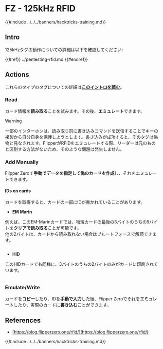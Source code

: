 # FZ - 125kHz RFID

{{#include ../../../banners/hacktricks-training.md}}


## Intro

125kHzタグの動作についての詳細は以下を確認してください:


{{#ref}}
../pentesting-rfid.md
{{#endref}}

## Actions

これらのタイプのタグについての詳細は[**このイントロを読む**](../pentesting-rfid.md#low-frequency-rfid-tags-125khz)。

### Read

カード情報を**読み取る**ことを試みます。その後、**エミュレート**できます。

> [!WARNING]
> 一部のインターホンは、読み取り前に書き込みコマンドを送信することでキーの複製から自分自身を保護しようとします。書き込みが成功すると、そのタグは偽物と見なされます。FlipperがRFIDをエミュレートする際、リーダーは元のものと区別する方法がないため、そのような問題は発生しません。

### Add Manually

Flipper Zeroで**手動でデータを指定して偽のカードを作成**し、それをエミュレートできます。

#### IDs on cards

カードを取得すると、カードの一部にIDが書かれていることがあります。

- **EM Marin**

例えば、このEM-Marinカードでは、物理カードの最後の3バイトのうちの5バイトを**クリアで読み取る**ことが可能です。\
他の2バイトは、カードから読み取れない場合はブルートフォースで解読できます。

<figure><img src="../../../images/image (104).png" alt=""><figcaption></figcaption></figure>

- **HID**

このHIDカードでも同様に、3バイトのうちの2バイトのみがカードに印刷されています。

<figure><img src="../../../images/image (1014).png" alt=""><figcaption></figcaption></figure>

### Emulate/Write

カードを**コピー**したり、IDを**手動で入力**した後、Flipper Zeroでそれを**エミュレート**したり、実際のカードに**書き込む**ことができます。

## References

- [https://blog.flipperzero.one/rfid/](https://blog.flipperzero.one/rfid/)


{{#include ../../../banners/hacktricks-training.md}}
